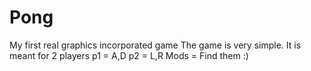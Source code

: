 # Pong
My first real graphics incorporated game
The game is very simple. It is meant for 2 players
p1 = A,D
p2 = L,R
Mods = Find them :)
